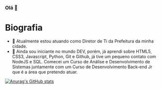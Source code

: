 ### Olá 👋

# Biografia

- 🔭 Atualmente estou atuando como Diretor de Ti da Prefeitura da minha cidade.
- 🌱 Ainda sou iniciante no mundo DEV, porém, já aprendi sobre HTML5, CSS3, Javascript, Python, Git e Github, já tive um pequeno contato com NodeJS e SQL. Comecei um Curso de Análise e Desenvolvimento de Sistemas juntamente com um Curso de Desenvolvimento Back-end Jr que é a área que pretendo atuar.

[![Anurag's GitHub stats](https://github-readme-stats.vercel.app/api?username=lucassoaresf&theme=dark)](https://github.com/anuraghazra/github-readme-stats)

